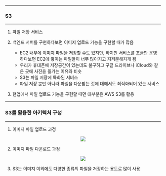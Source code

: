 -----
### S3
-----
1. 파일 저장 서비스
2. 백엔드 서버를 구현하다보면 이미지 업로드 기능을 구현할 때가 많음
   - EC2 내부에 이미지 파일을 저장할 수도 있지만, 하지만 서비스를 조금만 운영하다보면 EC2에 쌓이는 파일들이 너무 많아지고 지저분해지게 됨
   - 우리가 휴대폰에 저장공간이 있는데도 불구하고 구글 드라이브나 iCloud와 같은 곳에 사진을 옮기는 이유와 비슷
   - S3는 파일 저장에 특화된 서비스
   - 파일 저장 뿐만 아니라 파일을 다운받는 것에 대해서도 최적화되어 있는 서비스

3. 현업에서 파일 업로드 기능을 구현할 때면 대부분은 AWS S3를 활용

-----
### S3를 활용한 아키텍처 구성
-----
1. 이미지 파일 업로드 과정
<div align="center">
<img src="https://github.com/user-attachments/assets/863cf70c-03b0-4eb4-816a-8ca410093078">
</div>

2. 이미지 파일 다운로드 과정
<div align="center">
<img src="https://github.com/user-attachments/assets/6e3d1882-bfec-4342-ba0c-6e60a788abc2)">
</div>

3. S3는 이미지 이외에도 다양한 종류의 파일을 저장하는 용도로 많이 사용
